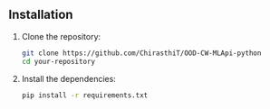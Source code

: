## Installation

1. Clone the repository:

    ```bash
    git clone https://github.com/ChirasthiT/OOD-CW-MLApi-python
    cd your-repository
    ```

2. Install the dependencies:

    ```bash
    pip install -r requirements.txt
    ```